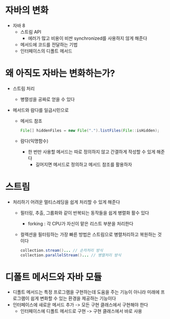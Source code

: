 # 자바의 변화
- 자바 8 
	- 스트림 API 
		- 에러가 많고 비용이 비싼 synchronized를 사용하지 않게 해준다
	- 메서드에 코드를 전달하는 기법
	- 인터페이스의 디폴트 메서드

# 왜 아직도 자바는 변화하는가?
- 스트림 처리
	- 병렬성을 공짜로 얻을 수 있다

- 메서드와 람다를 일급시민으로
	- 메서드 참조
		```java
		File[] hiddenFiles = new File(".").listFiles(File::isHidden);
		```
	
	- 람다(익명함수)
		- 한 번만 사용할 메서드는 따로 정의하지 않고 간결하게 작성할 수 있게 해준다
			- 길어지면 메서드로 정의하고 메서드 참조를 활용하자

# 스트림
- 처리하기 어려운 멀티스레딩을 쉽게 처리할 수 있게 해준다
	- 필터링, 추출, 그룹화와 같이 반복되는 동작들을 쉽게 병렬화 활수 있다
		- forking :  각 CPU가 자신이 맡은 리스트 부분을 처리한다
	
	- 컬렉션을 필터링하는 가장 빠른 방법은 스트림으로 병렬처리하고 복원하는 것이다
		```java
		collection.stream()... // 순차처리 방식
		collection.parallelStream()... // 병렬처리 방식
		```
	
# 디폴트 메서드와 자바 모듈
- 디폴트 메서드는 특정 프로그램을 구현하는데 도움을 주는 기능이 아니라 미래에 프로그램이 쉽게 변화할 수 있는 환경을 제공하는 기능이다
- 인터페이스에 새로운 메서드 추가 -> 모든 구현 클래스에서 구현해야 한다
	- 인터페이스에 디폴트 메서드로 구현 -> 구현 클래스에서 바로 사용


